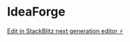 # IdeaForge

[Edit in StackBlitz next generation editor ⚡️](https://stackblitz.com/~/github.com/LemonMediaOnline/IdeaForge)